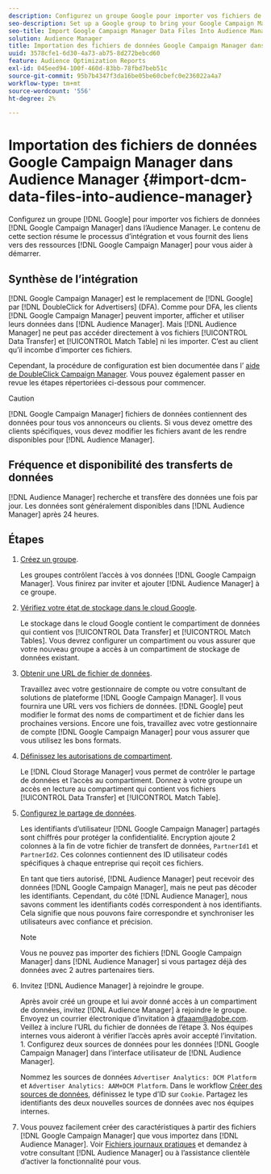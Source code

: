 ```yaml
---
description: Configurez un groupe Google pour importer vos fichiers de données Google Campaign Manager dans Audience Manager. Le contenu de cette section résume le processus d’intégration et vous fournit des liens vers les ressources du Gestionnaire de campagnes Google pour vous aider à démarrer.
seo-description: Set up a Google group to bring your Google Campaign Manager data files into Audience Manager. The content in this section summarizes the integration process and provides you with links to Google Campaign Manager resources to help you get started.
seo-title: Import Google Campaign Manager Data Files Into Audience Manager
solution: Audience Manager
title: Importation des fichiers de données Google Campaign Manager dans Audience Manager
uuid: 3578cfe1-6d30-4a73-ab75-8d272bebcd60
feature: Audience Optimization Reports
exl-id: 045eed94-100f-460d-83bb-78fbd7beb51c
source-git-commit: 95b7b4347f3da16be05be60cbefc0e236022a4a7
workflow-type: tm+mt
source-wordcount: '556'
ht-degree: 2%

---
```


# Importation des fichiers de données Google Campaign Manager dans Audience Manager {#import-dcm-data-files-into-audience-manager}

Configurez un groupe [!DNL Google] pour importer vos fichiers de données [!DNL Google Campaign Manager] dans l’Audience Manager. Le contenu de cette section résume le processus d’intégration et vous fournit des liens vers des ressources [!DNL Google Campaign Manager] pour vous aider à démarrer.

## Synthèse de l’intégration

[!DNL Google Campaign Manager] est le remplacement de [!DNL Google] par [!DNL DoubleClick for Advertisers] (DFA). Comme pour DFA, les clients [!DNL Google Campaign Manager] peuvent importer, afficher et utiliser leurs données dans [!DNL Audience Manager]. Mais [!DNL Audience Manager] ne peut pas accéder directement à vos fichiers [!UICONTROL Data Transfer] et [!UICONTROL Match Table] ni les importer. C’est au client qu’il incombe d’importer ces fichiers.

Cependant, la procédure de configuration est bien documentée dans l’ [aide de DoubleClick Campaign Manager](https://support.google.com/dcm/partner/answer/2941575?hl=en&amp;ref_topic=6107456). Vous pouvez également passer en revue les étapes répertoriées ci-dessous pour commencer.

>[!CAUTION]
>
>[!DNL Google Campaign Manager] fichiers de données contiennent des données pour tous vos annonceurs ou clients. Si vous devez omettre des clients spécifiques, vous devez modifier les fichiers avant de les rendre disponibles pour [!DNL Audience Manager].

## Fréquence et disponibilité des transferts de données

[!DNL Audience Manager] recherche et transfère des données une fois par jour. Les données sont généralement disponibles dans [!DNL Audience Manager] après 24 heures.

## Étapes

1. [Créez un groupe](https://support.google.com/dcm/partner/answer/3370419?hl=en&amp;ref_topic=6107456).

   Les groupes contrôlent l’accès à vos données [!DNL Google Campaign Manager]. Vous finirez par inviter et ajouter [!DNL Audience Manager] à ce groupe.

1. [Vérifiez votre état de stockage dans le cloud Google](https://support.google.com/dcm/partner/answer/3370481?hl=en&amp;ref_topic=6107456).

   Le stockage dans le cloud Google contient le compartiment de données qui contient vos [!UICONTROL Data Transfer] et [!UICONTROL Match Tables]. Vous devrez configurer un compartiment ou vous assurer que votre nouveau groupe a accès à un compartiment de stockage de données existant.

1. [Obtenir une URL de fichier de données](https://support.google.com/dcm/partner/answer/3370482?hl=en&amp;ref_topic=6107456).

   Travaillez avec votre gestionnaire de compte ou votre consultant de solutions de plateforme [!DNL Google Campaign Manager]. Il vous fournira une URL vers vos fichiers de données. [!DNL Google] peut modifier le format des noms de compartiment et de fichier dans les prochaines versions. Encore une fois, travaillez avec votre gestionnaire de compte [!DNL Google Campaign Manager] pour vous assurer que vous utilisez les bons formats.

1. [Définissez les autorisations de compartiment](https://cloud.google.com/storage/docs/cloud-console?csw=1#_bucketpermission).

   Le [!DNL Cloud Storage Manager] vous permet de contrôler le partage de données et l’accès au compartiment. Donnez à votre groupe un accès en lecture au compartiment qui contient vos fichiers [!UICONTROL Data Transfer] et [!UICONTROL Match Table].

1. [Configurez le partage de données](https://support.google.com/dcm/partner/answer/6206106?hl=en).

   Les identifiants d’utilisateur [!DNL Google Campaign Manager] partagés sont chiffrés pour protéger la confidentialité. Encryption ajoute 2 colonnes à la fin de votre fichier de transfert de données, `PartnerId1` et `PartnerId2`. Ces colonnes contiennent des ID utilisateur codés spécifiques à chaque entreprise qui reçoit ces fichiers.

   En tant que tiers autorisé, [!DNL Audience Manager] peut recevoir des données [!DNL Google Campaign Manager], mais ne peut pas décoder les identifiants. Cependant, du côté [!DNL Audience Manager], nous savons comment les identifiants codés correspondent à nos identifiants. Cela signifie que nous pouvons faire correspondre et synchroniser les utilisateurs avec confiance et précision.

   >[!NOTE]
   >Vous ne pouvez pas importer des fichiers [!DNL Google Campaign Manager] dans [!DNL Audience Manager] si vous partagez déjà des données avec 2 autres partenaires tiers.

1. Invitez [!DNL Audience Manager] à rejoindre le groupe.

   Après avoir créé un groupe et lui avoir donné accès à un compartiment de données, invitez [!DNL Audience Manager] à rejoindre le groupe. Envoyez un courrier électronique d’invitation à dfaaam@adobe.com. Veillez à inclure l’URL du fichier de données de l’étape 3. Nos équipes internes vous aideront à vérifier l’accès après avoir accepté l’invitation. 1. Configurez deux sources de données pour les données [!DNL Google Campaign Manager] dans l’interface utilisateur de [!DNL Audience Manager].

   Nommez les sources de données `Advertiser Analytics: DCM Platform` et `Advertiser Analytics: AAM+DCM Platform`. Dans le workflow [Créer des sources de données](../../../features/manage-datasources.md#create-data-source), définissez le type d’ID sur `Cookie`. Partagez les identifiants des deux nouvelles sources de données avec nos équipes internes.

1. Vous pouvez facilement créer des caractéristiques à partir des fichiers [!DNL Google Campaign Manager] que vous importez dans [!DNL Audience Manager]. Voir [Fichiers journaux pratiques](../../../integration/media-data-integration/actionable-log-files.md) et demandez à votre consultant [!DNL Audience Manager] ou à l’assistance clientèle d’activer la fonctionnalité pour vous.
